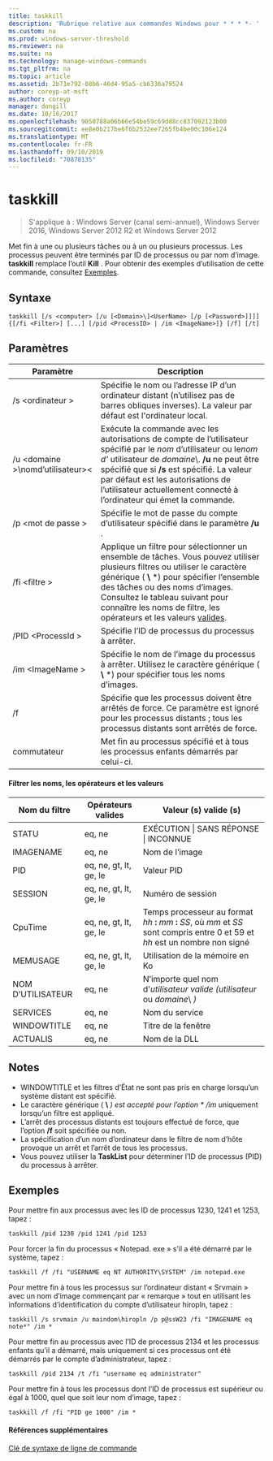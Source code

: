 ```yaml
---
title: taskkill
description: 'Rubrique relative aux commandes Windows pour * * * *- '
ms.custom: na
ms.prod: windows-server-threshold
ms.reviewer: na
ms.suite: na
ms.technology: manage-windows-commands
ms.tgt_pltfrm: na
ms.topic: article
ms.assetid: 2b71e792-08b6-46d4-95a5-cb6336a79524
author: coreyp-at-msft
ms.author: coreyp
manager: dongill
ms.date: 10/16/2017
ms.openlocfilehash: 9050788a06b66e54be59c69dd8cc837092123b00
ms.sourcegitcommit: ee8e0b217be6f6b2532ee7265fb4be00c106e124
ms.translationtype: MT
ms.contentlocale: fr-FR
ms.lasthandoff: 09/10/2019
ms.locfileid: "70878135"
---
```

# <a name="taskkill"></a>taskkill

>S'applique à : Windows Server (canal semi-annuel), Windows Server 2016, Windows Server 2012 R2 et Windows Server 2012

Met fin à une ou plusieurs tâches ou à un ou plusieurs processus. Les processus peuvent être terminés par ID de processus ou par nom d’image. **taskkill** remplace l’outil **Kill** .
Pour obtenir des exemples d’utilisation de cette commande, consultez [Exemples](#examples).

## <a name="syntax"></a>Syntaxe

```
taskkill [/s <computer> [/u [<Domain>\]<UserName> [/p [<Password>]]]] {[/fi <Filter>] [...] [/pid <ProcessID> | /im <ImageName>]} [/f] [/t]
```

## <a name="parameters"></a>Paramètres

|         Paramètre         |                                                                                                                                        Description                                                                                                                                        |
|---------------------------|-------------------------------------------------------------------------------------------------------------------------------------------------------------------------------------------------------------------------------------------------------------------------------------------|
|      /s \<ordinateur >       |                                                                                    Spécifie le nom ou l’adresse IP d’un ordinateur distant (n’utilisez pas de barres obliques inverses). La valeur par défaut est l'ordinateur local.                                                                                     |
| /u \<domaine >\\nomd’utilisateur>\< | Exécute la commande avec les autorisations de compte de l’utilisateur spécifié par le *nom* d’utilisateur ou le*nom d'* utilisateur de *domaine*\\. **/u** ne peut être spécifié que si **/s** est spécifié. La valeur par défaut est les autorisations de l’utilisateur actuellement connecté à l’ordinateur qui émet la commande. |
|      /p \<mot de passe >       |                                                                                                   Spécifie le mot de passe du compte d’utilisateur spécifié dans le paramètre **/u** .                                                                                                   |
|       /fi \<filtre >       |          Applique un filtre pour sélectionner un ensemble de tâches. Vous pouvez utiliser plusieurs filtres ou utiliser le caractère générique ( **\\** \*) pour spécifier l’ensemble des tâches ou des noms d’images. Consultez le tableau suivant pour connaître les noms de filtre, les opérateurs et les valeurs [valides](#filter-names-operators-and-values).           |
|     /PID \<ProcessId >     |                                                                                                                 Spécifie l’ID de processus du processus à arrêter.                                                                                                                 |
|     /im \<ImageName >      |                                                                                Spécifie le nom de l’image du processus à arrêter. Utilisez le caractère générique ( **\\** \*) pour spécifier tous les noms d’images.                                                                                |
|            /f             |                                                                    Spécifie que les processus doivent être arrêtés de force. Ce paramètre est ignoré pour les processus distants ; tous les processus distants sont arrêtés de force.                                                                     |
|            commutateur             |                                                                                                          Met fin au processus spécifié et à tous les processus enfants démarrés par celui-ci.                                                                                                          |

#### <a name="filter-names-operators-and-values"></a>Filtrer les noms, les opérateurs et les valeurs

| Nom du filtre |    Opérateurs valides     |                                                                Valeur (s) valide (s)                                                                |
|-------------|------------------------|----------------------------------------------------------------------------------------------------------------------------------------------|
|   STATU    |         eq, ne         |                                                 EXÉCUTION &#124; SANS RÉPONSE &#124; INCONNUE                                                 |
|  IMAGENAME  |         eq, ne         |                                                                  Nom de l’image                                                                  |
|     PID     | eq, ne, gt, lt, ge, le |                                                                  Valeur PID                                                                   |
|   SESSION   | eq, ne, gt, lt, ge, le |                                                                Numéro de session                                                                |
|   CpuTime   | eq, ne, gt, lt, ge, le | Temps processeur au format <em>hh</em> **:** <em>mm</em> **:** <em>SS</em>, où *mm* et *SS* sont compris entre 0 et 59 et *hh* est un nombre non signé |
|  MEMUSAGE   | eq, ne, gt, lt, ge, le |                                                              Utilisation de la mémoire en Ko                                                              |
|  NOM D’UTILISATEUR   |         eq, ne         |                                               N’importe quel nom d'*utilisateur valide (utilisateur* ou *domaine*\\ *)*                                               |
|  SERVICES   |         eq, ne         |                                                                 Nom du service                                                                 |
| WINDOWTITLE |         eq, ne         |                                                                 Titre de la fenêtre                                                                 |
|   ACTUALIS   |         eq, ne         |                                                                   Nom de la DLL                                                                   |

## <a name="remarks"></a>Notes
* WINDOWTITLE et les filtres d’État ne sont pas pris en charge lorsqu’un système distant est spécifié.
* Le caractère générique ( **\\** <em>) est accepté pour l’option * */im</em>*  uniquement lorsqu’un filtre est appliqué.
* L’arrêt des processus distants est toujours effectué de force, que l’option **/f** soit spécifiée ou non.
* La spécification d’un nom d’ordinateur dans le filtre de nom d’hôte provoque un arrêt et l’arrêt de tous les processus.
* Vous pouvez utiliser la **TaskList** pour déterminer l’ID de processus (PID) du processus à arrêter.

## <a name="examples"></a>Exemples

Pour mettre fin aux processus avec les ID de processus 1230, 1241 et 1253, tapez :

```
taskkill /pid 1230 /pid 1241 /pid 1253
```

Pour forcer la fin du processus « Notepad. exe » s’il a été démarré par le système, tapez :

```
taskkill /f /fi "USERNAME eq NT AUTHORITY\SYSTEM" /im notepad.exe
```

Pour mettre fin à tous les processus sur l’ordinateur distant « Srvmain » avec un nom d’image commençant par « remarque » tout en utilisant les informations d’identification du compte d’utilisateur hiropln, tapez :

```
taskkill /s srvmain /u maindom\hiropln /p p@ssW23 /fi "IMAGENAME eq note*" /im *
```

Pour mettre fin au processus avec l’ID de processus 2134 et les processus enfants qu’il a démarré, mais uniquement si ces processus ont été démarrés par le compte d’administrateur, tapez :

```
taskkill /pid 2134 /t /fi "username eq administrator"
```

Pour mettre fin à tous les processus dont l’ID de processus est supérieur ou égal à 1000, quel que soit leur nom d’image, tapez :

```
taskkill /f /fi "PID ge 1000" /im *
```

#### <a name="additional-references"></a>Références supplémentaires
[Clé de syntaxe de ligne de commande](command-line-syntax-key.md)
